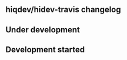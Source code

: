 hiqdev/hidev-travis changelog
-----------------------------

## Under development


## Development started

